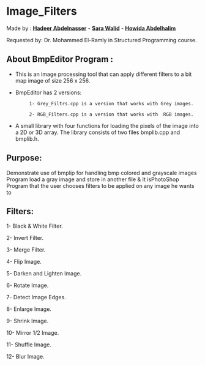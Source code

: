 # Image_Filters

Made by : [**Hadeer Abdelnasser**](https://github.com/hadeerabdelnaser) - [**Sara Walid**](https://github.com/sarawalid99) - [**Howida Abdelhalim**](https://github.com/howidaabdelhalim)

Requested by:  Dr. Mohammed El-Ramly in Structured Programming course.

About BmpEditor Program :
-----------------------
* This is an image processing tool that can apply different filters to a bit map image of size 256 x 256.

* BmpEditor has 2 versions:

           1- Grey_Filtrs.cpp is a version that works with Grey images.
           
           2- RGB_Filters.cpp is a version that works with  RGB images.


* A small library with four functions for loading the pixels of the image into a 2D or 3D array.
  The library consists of two files bmplib.cpp and bmplib.h.
  
Purpose: 
-------
Demonstrate use of bmplip for handling bmp colored and grayscale images Program load a gray image and store in another file
& It isPhotoShop Program that the user chooses filters to be applied on any image he wants to

Filters:
----------
1- Black & White Filter.

2- Invert Filter.

3- Merge Filter.

4- Flip Image.

5- Darken and Lighten Image.

6- Rotate Image.

7- Detect Image Edges.

8- Enlarge Image.

9- Shrink Image.

10- Mirror 1/2 Image.

11- Shuffle Image.

12- Blur Image.
